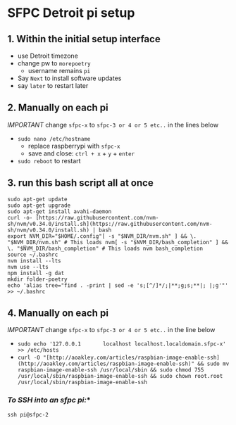 # SFPC Detroit pi setup

## 1. **Within the initial setup interface**
- use Detroit timezone
- change pw to `morepoetry`
    - username remains `pi`
- Say `Next` to install software updates
- say `later` to restart later


## 2. **Manually on each pi**

*IMPORTANT* change `sfpc-x` to `sfpc-3 or 4 or 5 etc..` in the lines below

- `sudo nano /etc/hostname`
    - replace raspberrypi with `sfpc-x` 
    - save and close: `ctrl + x` + `y` + `enter`
- `sudo reboot` to restart


## 3. **run this bash script all at once**

    sudo apt-get update
    sudo apt-get upgrade
    sudo apt-get install avahi-daemon
    curl -o- [https://raw.githubusercontent.com/nvm-sh/nvm/v0.34.0/install.sh](https://raw.githubusercontent.com/nvm-sh/nvm/v0.34.0/install.sh) | bash
    export NVM_DIR="$HOME/.config"[ -s "$NVM_DIR/nvm.sh" ] && \. "$NVM_DIR/nvm.sh" # This loads nvm[ -s "$NVM_DIR/bash_completion" ] && \. "$NVM_DIR/bash_completion" # This loads nvm bash_completion
    source ~/.bashrc
    nvm install --lts
    nvm use --lts
    npm install -g dat
    mkdir folder-poetry
    echo 'alias tree="find . -print | sed -e 's;[^/]*/;|**;g;s;**|; |;g'"' >> ~/.bashrc


## 4. **Manually on each pi**

*IMPORTANT* change `sfpc-x` to `sfpc-3 or 4 or 5 etc..` in the line below

- `sudo echo '127.0.0.1       localhost localhost.localdomain.sfpc-x' >> /etc/hosts`
- `curl -O "[http://aoakley.com/articles/raspbian-image-enable-ssh](http://aoakley.com/articles/raspbian-image-enable-ssh)" && sudo mv raspbian-image-enable-ssh /usr/local/sbin && sudo chmod 755 /usr/local/sbin/raspbian-image-enable-ssh && sudo chown root.root /usr/local/sbin/raspbian-image-enable-ssh`



### *To SSH into an sfpc pi:**
`ssh pi@sfpc-2`
